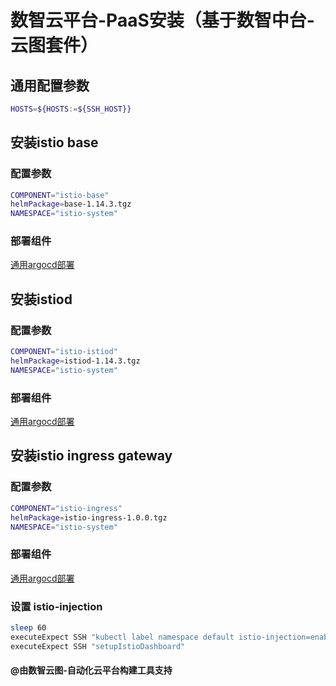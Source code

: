 # 数智云平台-PaaS安装（基于数智中台-云图套件）

## 通用配置参数

```bash
HOSTS=${HOSTS:=${SSH_HOST}}
````

## 安装istio base

### 配置参数

```bash
COMPONENT="istio-base"
helmPackage=base-1.14.3.tgz
NAMESPACE="istio-system"
```

### 部署组件

[通用argocd部署](deploypaas.md)

## 安装istiod

### 配置参数

```bash
COMPONENT="istio-istiod"
helmPackage=istiod-1.14.3.tgz
NAMESPACE="istio-system"
```

### 部署组件

[通用argocd部署](deploypaas.md)

## 安装istio ingress gateway

### 配置参数

```bash
COMPONENT="istio-ingress"
helmPackage=istio-ingress-1.0.0.tgz
NAMESPACE="istio-system"
```

### 部署组件

[通用argocd部署](deploypaas.md)

### 设置 istio-injection

````bash
sleep 60
executeExpect SSH "kubectl label namespace default istio-injection=enabled --overwrite" 
executeExpect SSH "setupIstioDashboard"
````

#### @由数智云图-自动化云平台构建工具支持